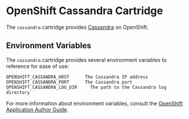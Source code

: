 # OpenShift Cassandra Cartridge

The `cassandra` cartridge provides [Cassandra](http://cassandra.apache.org/) on OpenShift.

## Environment Variables

The `cassandra` cartridge provides several environment variables to reference for ease
of use:

    OPENSHIFT_CASSANDRA_HOST      The Cassandra IP address
    OPENSHIFT_CASSANDRA_PORT      The Cassandra port
    OPENSHIFT_CASSANDRA_LOG_DIR     The path to the Cassandra log directory

For more information about environment variables, consult the
[OpenShift Application Author Guide](https://github.com/openshift/origin-server/blob/master/node/README.writing_applications.md).
